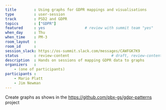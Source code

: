 ```yaml
---
title        : Using graphs for GDPR mappings and visualisations
type         : user-session
track        : PSD2 and GDPR
topics       : ["GDPR"]
featured     : yes                  # review with summit team "yes"
when_day     : Thu
when_time    : PM-3
room_layout  :
room_id      : 
session_slack: https://os-summit.slack.com/messages/CAWFGK7K9
status       : review-content                   # draft, review-content, done
description  : Hands on sessions of mapping GDPR data to graphs
organizers   :
    - (one of participants)
participants :
    - Mario Platt
    - Jim Newman
---
```


Create graphs as shows in the https://github.com/pbx-gs/gdpr-patterns project

<!--(add intro)

## Topic

(...)

## Target Audience

(...)

## Content

(...)

## References

(...)-->
